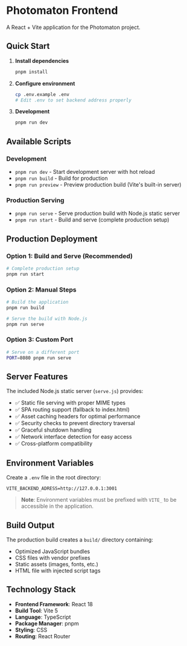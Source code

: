 # Photomaton Frontend

A React + Vite application for the Photomaton project.

## Quick Start

1. **Install dependencies**

   ```bash
   pnpm install
   ```

2. **Configure environment**

   ```bash
   cp .env.example .env
   # Edit .env to set backend address properly
   ```

3. **Development**
   ```bash
   pnpm run dev
   ```

## Available Scripts

### Development

- `pnpm run dev` - Start development server with hot reload
- `pnpm run build` - Build for production
- `pnpm run preview` - Preview production build (Vite's built-in server)

### Production Serving

- `pnpm run serve` - Serve production build with Node.js static server
- `pnpm run start` - Build and serve (complete production setup)

## Production Deployment

### Option 1: Build and Serve (Recommended)

```bash
# Complete production setup
pnpm run start
```

### Option 2: Manual Steps

```bash
# Build the application
pnpm run build

# Serve the build with Node.js
pnpm run serve
```

### Option 3: Custom Port

```bash
# Serve on a different port
PORT=8080 pnpm run serve
```

## Server Features

The included Node.js static server (`serve.js`) provides:

- ✅ Static file serving with proper MIME types
- ✅ SPA routing support (fallback to index.html)
- ✅ Asset caching headers for optimal performance
- ✅ Security checks to prevent directory traversal
- ✅ Graceful shutdown handling
- ✅ Network interface detection for easy access
- ✅ Cross-platform compatibility

## Environment Variables

Create a `.env` file in the root directory:

```env
VITE_BACKEND_ADRESS=http://127.0.0.1:3001
```

> **Note**: Environment variables must be prefixed with `VITE_` to be accessible in the application.

## Build Output

The production build creates a `build/` directory containing:

- Optimized JavaScript bundles
- CSS files with vendor prefixes
- Static assets (images, fonts, etc.)
- HTML file with injected script tags

## Technology Stack

- **Frontend Framework**: React 18
- **Build Tool**: Vite 5
- **Language**: TypeScript
- **Package Manager**: pnpm
- **Styling**: CSS
- **Routing**: React Router
